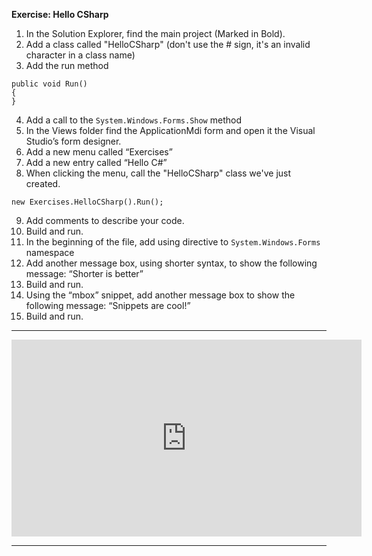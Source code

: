 ﻿**Exercise: Hello CSharp**

1. In the Solution Explorer, find the main project (Marked in Bold).  
2. Add a class called "HelloCSharp" (don't use the # sign, it's an invalid character in a class name)  
3. Add the run method   
```csdiff
public void Run() 
{
} 
```
4. Add a call to the `System.Windows.Forms.Show` method  
5. In the Views folder find the ApplicationMdi form and open it the Visual Studio’s form designer.  
6. Add a new menu called “Exercises”  
7. Add a new entry called “Hello C#”  
8. When clicking the menu, call the "HelloCSharp" class we've just created.  
```csdiff
new Exercises.HelloCSharp().Run();
```  
 
9.  Add comments to describe your code.  
10. Build and run.  
11. In the beginning of the file, add using directive to `System.Windows.Forms` namespace  
12. Add another message box, using shorter syntax, to show the following message: “Shorter is better”  
13. Build and run.  
14. Using the “mbox” snippet, add another message box to show the following message: “Snippets are cool!”  
15. Build and run.  

---

<iframe width="560" height="315" src="https://www.youtube.com/embed/27AHai9Oygc?list=PL1DEQjXG2xnKI3TL-gsy91eXbh3ytOt6h" frameborder="0" allowfullscreen></iframe>



---